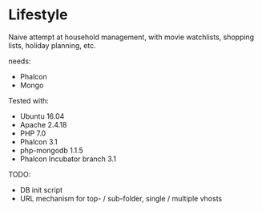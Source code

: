 Lifestyle
=========

Naive attempt at household management, with movie watchlists,
shopping lists, holiday planning, etc.

needs:
- Phalcon
- Mongo

Tested with:
- Ubuntu 16.04
- Apache 2.4.18
- PHP 7.0
- Phalcon 3.1
- php-mongodb 1.1.5
- Phalcon Incubator branch 3.1

TODO:
- DB init script
- URL mechanism for top- / sub-folder, single / multiple vhosts

